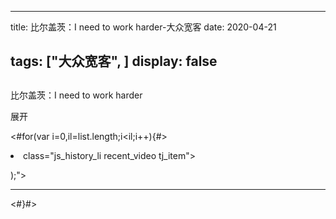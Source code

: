 
---
title:  比尔盖茨：I need to work harder-大众宽客
date: 2020-04-21

tags: ["大众宽客", ]
display: false
---









## 

比尔盖茨：I need to work harder








展开




<#for(var i=0,il=list.length;i<il;i++){#>
<li id="history_li_<#=i#>" data-index=<#=i#> class="js_history_li recent_video tj_item">

);">



****
</li>
<#}#>
